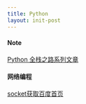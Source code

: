 ```yaml
---
title: Python
layout: init-post
---
```


#### Note
[Python 全栈之路系列文章]({{site.baseurl}}/2017/08/09/Python_Full_Stack)

#### 网络编程
[socket获取百度首页]({{site.baseurl}}/2017/05/20/socket-obtain-baidu)